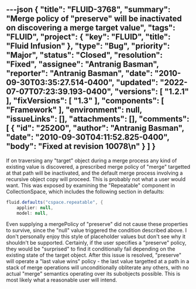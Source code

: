 ---json
{
  "title": "FLUID-3768",
  "summary": "Merge policy of \"preserve\" will be inactivated on discovering a merge target value",
  "tags": "FLUID",
  "project": {
    "key": "FLUID",
    "title": "Fluid Infusion"
  },
  "type": "Bug",
  "priority": "Major",
  "status": "Closed",
  "resolution": "Fixed",
  "assignee": "Antranig Basman",
  "reporter": "Antranig Basman",
  "date": "2010-09-30T03:35:27.514-0400",
  "updated": "2022-07-07T07:23:39.193-0400",
  "versions": [
    "1.2.1"
  ],
  "fixVersions": [
    "1.3"
  ],
  "components": [
    "Framework"
  ],
  "environment": null,
  "issueLinks": [],
  "attachments": [],
  "comments": [
    {
      "id": "25200",
      "author": "Antranig Basman",
      "date": "2010-09-30T04:11:52.825-0400",
      "body": "Fixed at revision 10078\n"
    }
  ]
}
---
If on traversing any "target" object during a merge process any kind of existing value is discovered, a prescribed merge policy of "merge" targetted at that path will be inactivated, and the default merge process involving a recursive object copy will proceed. This is probably not what a user would want. This was exposed by examining the "Repeatable" component in CollectionSpace, which includes the following section in defaults:

```java
fluid.defaults("cspace.repeatable", {
    applier: null, 
    model: null,
```

Even supplying a mergePolicy of "preserve" did not cause these properties to survive, since the "null" value triggered the condition described above. I don't personally enjoy this style of placeholder values but don't see why it shouldn't be supported. Certainly, if the user specifies a "preserve" policy, they would be "surprised" to find it conditionally fail depending on the existing state of the target object. After this issue is resolved, "preserve" will operate a "last value wins" policy - the last value targetted at a path in a stack of merge operations will unconditionally obliterate any others, with no actual "merge" semantics operating over its subobjects possible. This is most likely what a reasonable user will intend.

        